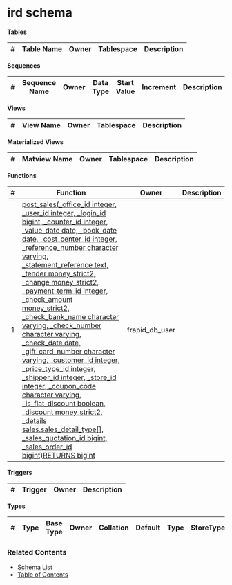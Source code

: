 # ird schema

**Tables**

| # | Table Name | Owner | Tablespace | Description |
| --- | --- | --- | --- | --- |



**Sequences**

| # | Sequence Name | Owner | Data Type | Start Value | Increment | Description |
| --- | --- | --- | --- | --- | --- | --- |


**Views**

| # | View Name | Owner | Tablespace | Description |
| --- | --- | --- | --- | --- |



**Materialized Views**

| # | Matview Name | Owner | Tablespace | Description |
| --- | --- | --- | --- | --- |



**Functions**

| # | Function | Owner | Description |
| --- | --- | --- | --- |
| 1 | [post_sales(_office_id integer, _user_id integer, _login_id bigint, _counter_id integer, _value_date date, _book_date date, _cost_center_id integer, _reference_number character varying, _statement_reference text, _tender money_strict2, _change money_strict2, _payment_term_id integer, _check_amount money_strict2, _check_bank_name character varying, _check_number character varying, _check_date date, _gift_card_number character varying, _customer_id integer, _price_type_id integer, _shipper_id integer, _store_id integer, _coupon_code character varying, _is_flat_discount boolean, _discount money_strict2, _details sales.sales_detail_type[], _sales_quotation_id bigint, _sales_order_id bigint)RETURNS bigint](../functions/ird/post_sales-4461182.md) | frapid_db_user |  |



**Triggers**

| # | Trigger | Owner | Description |
| --- | --- | --- | --- |



**Types**

| # | Type | Base Type | Owner | Collation | Default | Type | StoreType | NotNull | Description |
| --- | --- | --- | --- | --- | --- | --- | --- | --- | --- |


### Related Contents
* [Schema List](../schemas.md)
* [Table of Contents](../../README.md)